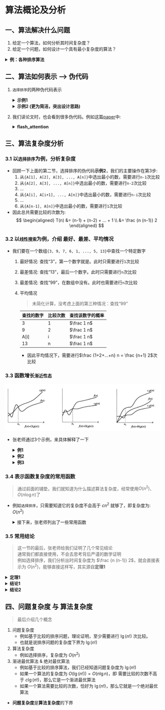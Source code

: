 # 算法概论及分析

## 一、算法解决什么问题
1. 给定一个算法，如何分析其时间复杂度？
2. 给定一个问题，如何设计一个具有最小复杂度的算法？


<details>
<summary><b>例：各种排序算法</b></summary>

||平均时间复杂度|最坏时间复杂度|
|---|---|---|
|选择排序|$O(n^2)$|$O(n^2)$|
|冒泡排序|$O(n^2)$|$O(n^2)$|
|插入排序|$O(n^2)$|$O(n^2)$|
|希尔排序|$O(n \log n)$|$O(n^2)$|
|快速排序|$O(n \log n)$|$O(n^2)$|
|归并排序|$O(n \log n)$|$O(n \log n)$|
|堆排序|$O(n \log n)$|$O(n \log n)$|
|基数排序|$O(d(n+k))$|$O(d(n+k))$|
|...|||

</details>

## 二、算法如何表示 --> 伪代码

1. `选择排序`的两种伪代码表示
    <details>
    <summary><b>示例1</b></summary>

    ![选择排序1](pngs/select_sort_1.png)

    </details>

    <details>
    <summary><b>示例2 (更为简洁，突出设计思路)</b></summary>

    ![选择排序2](pngs/select_sort_2.png)

    </details>

2. 我们读论文时，也会看到很多伪代码。例如这篇[paper](https://arxiv.org/pdf/2205.14135)中:

    <details>
    <summary><b>flash_attention</b></summary>

    ![flash_att](pngs/flash_attention.png)

    </details>

## 三、算法复杂度分析

### 3.1 以`选择排序`为例，分析复杂度
- 回顾一下上面的第二节，选择排序的伪代码**示例2**，我们的主要操作在第3步:
    1. 从`{A[1], A[2], A[3], ..., A[n]}`中选出最小的数，需要进行`n-1`次比较
    2. 从`{A[2], A[3], ..., A[n]}`中选出最小的数，需要进行`n-2`次比较
    3. ...
    4. 从`{A[i], A[i+1], ..., A[n]}`中选出最小的数，需要进行`n-i`次比较
    5. ...
    6. 从`{A[n-1], A[n]}`中选出最小的数，需要进行`1`次比较
- 因此总共需要比较的次数为:
    $$
    \begin{aligned}
    T(n) &= (n-1) + (n-2) + ... + 1 \\
    &= \frac {n (n-1)} 2
    \end{aligned}
    $$


### 3.2 以`线性搜索`为例，介绍 最好、最差、平均情况
- 我们要在一个数组`{3, 9, 7, 6, 1, ..., 5, 13}`中查找一个特定数字
    1. 最好情况: 查找“3”，第一个数字就是。此时只需要进行`1`次比较
    2. 最差情况: 查找“13”，最后一个数字。此时只需要进行`n`次比较
    3. 最差情况: 查找“99”，在数组中没有。此时也需要进行`n`次比较
    4. 平均情况
        > 未简化计算，没考虑上面的第三种情况：查找“99”  
        
        |查找的数字|比较次数|查找该数字的概率|
        |---|---|---|
        |3|1|$\frac 1 n$|
        |9|2|$\frac 1 n$|
        |A[i]|i|$\frac 1 n$|
        |13|n|$\frac 1 n$|
        - 因此平均情况下，需要进行$\frac {1+2+...+n} n = \frac {n+1} 2$次比较

### 3.3 函数增长`渐近性态`
![fn_gn](pngs/fn_gn.png)

- 张老师通过3个示例，来具体解释了一下
    <details>
    <summary><b>例1</b></summary>
    
    - $n^3 + 2n + 5 = O(n^3)$，证明:

    $$
    \begin{aligned}
    n^3 + 2n + 5 & \le n^3 + 2n^3 + 5n^3 & 当n \ge 1，即n_0=1时 \\
    &= 8n^3 & 这里取c=8
    \end{aligned}
    $$

    </details>


    <details>
    <summary><b>例2</b></summary>

    - $n^2  = \Omega (n \lg n)$，证明:

    $$
    \begin{aligned}
    & n > \lg n & 当n \ge 1，即n_0=1时 \\
    \Rightarrow & n^2 > n \lg n & 这里取c=1
    \end{aligned}
    $$

    </details>


    <details>
    <summary><b>例3</b></summary>

    - $n^3 + 2n +5 = \Theta (n^3)$，证明:
        > **例1**已经证明了$n^3 + 2n + 5 = O(n^3)$  
        > 接下来只需证$n^3 + 2n + 5 = \Omega (n^3)$

    $$
    \begin{aligned}
    & n^3 + 2n +5 > n^3 & 当n \ge 1，即n_0=1时 \\
    \Rightarrow & n^3 + 2n +5 = \Omega (n^3) & 这里取c=1
    \end{aligned}
    $$

    </details>

### 3.4 表示函数复杂度的常用函数

> 通过前面的铺垫，我们就知道为什么描述算法复杂度，经常使用$O(n^2)$、$O(n \log n)$了

- 例如`选择排序`，只需要知道它的复杂度不会高于 $c n^2$ 就够了，即复杂度为: $O(n^2)$

    <details>
    <summary>接下来，张老师列出了一些常用函数</summary>

    ![O_n](pngs/O_n.png)

    </details>

### 3.5 常用结论

> 这一节的最后，张老师给我们证明了几个常见结论  
> 通常我们都直接使用，不会去思考背后严谨的数学证明  
> 例如选择排序，我们分析出时间复杂度为 $\frac {n (n-1)} 2$，就会直接表示为 $O(n^2)$，能够直接这样写，其实源自**定理1**  

<details>
<summary><b>定理1</b></summary>

- k阶多项式 $p(n) = a_k n^k + a_{k-1} n^{k-1} + ... + a_1 n^1 + a_0 = \Theta (n^k)$，其中 $a_k>0$
    1. 证明$p(n) = O(n^k)$
    $$
    \begin{aligned}
    p(n) = \quad & a_k n^k + a_{k-1} n^{k-1} + ... + a_1 n^1 + a_0 \\
    \le \quad & a_k n^k + |a_{k-1}| n^{k-1} + ... + |a_1| n^1 + |a_0| \\
    \le \quad & a_k n^k + |a_{k-1}| n^k + ... + |a_1| n^k + |a_0| n^k \\
    = \quad & (a_k + |a_{k-1}| + ... + |a_1| + |a_0|) n^k \\
    = \quad & C n^k
    \end{aligned}
    $$
    2. 证明$p(n) = \Omega (n^k)$
    
    $$
    \begin{aligned}
    p(n) = \quad & a_k n^k + a_{k-1} n^{k-1} + ... + a_1 n^1 + a_0 \\
    \ge \quad & a_k n^k - |a_{k-1}| n^{k-1} - ... - |a_1| n^1 - |a_0| \\
    \ge \quad & a_k n^k - |a_{k-1}| n^{k-1} - ... - |a_1| n^{k-1} - |a_0| n^{k-1} \\
    = \quad & a_k n^k - (|a_{k-1}| + ... + |a_1| + |a_0|) n^{k-1} \\
    = \quad & a_k n^k - D n^{k-1} \qquad 这里常数 D \ge 0 \\
    = \quad & a_k n^k (1 - \frac D {a_k n}) \\
    注意这里 & (1 - \frac D {a_k n})是一个关于n的增函数，且n>0时的值域为(-\infty, 1) \\
    不妨令 & (1 - \frac D {a_k n}) \ge \frac 1 2，解得 n \ge \frac {2D} {a_k} \\
    于是当 & n \ge \frac {2D} {a_k}，即n_0 = \frac {2D} {a_k}时，我们就有: \\
    p(n) \ge \quad & a_k n^k (1 - \frac D {a_k n}) \\
    \ge \quad & \frac 1 2 a_k n^k \\
    = \quad & C n^k
    \end{aligned}
    $$


</details>

<details>
<summary><b>结论1</b></summary>

- 多项式的阶 小于 指数函数
    $$
    \begin{aligned}
    \lim\limits_{n \to \infty} \frac {n^k} {2^n} &= \lim\limits_{n \to \infty} \frac {k n^{k-1}} {2^n \ln 2} \\
    &= \lim\limits_{n \to \infty} \frac {k (k-1) n^{k-2}} {2^n \ln 2 \ln 2} \\
    &= ... \\
    &= \lim\limits_{n \to \infty} \frac {k!} {2^n ({\ln 2})^{k}} \\
    &= 0
    \end{aligned}
    $$

</details>

<details>
<summary><b>结论2</b></summary>

- 对数函数的阶 小于 多项式
    $$
    \begin{aligned}
    对于任意小正数\varepsilon，我们有: \\
    \lim\limits_{n \to \infty} \frac {\lg n} {n^{\varepsilon}} &= \lim\limits_{n \to \infty} \frac {1} {n^{\varepsilon}} \cdot \frac {\ln n} {\ln 2} \\
    &= \frac {1} {\ln 2} \lim\limits_{n \to \infty} \frac {\ln n} {n^{\varepsilon}} \\
    &= \frac {1} {\ln 2} \lim\limits_{n \to \infty} \frac {1/n} {\varepsilon n^{\varepsilon-1}} \\
    &= \frac {1} {\ln 2} \lim\limits_{n \to \infty} \frac {1} {\varepsilon n^{\varepsilon}} \\
    &= 0
    \end{aligned}
    $$

</details>


## 四、问题复杂度 与 算法复杂度

> 最后介绍几个概念

1. 问题复杂度
    - 例如基于比较的排序问题，理论证明，至少需要进行 $\lg(n!)$ 次比较。
    - 也就是说排序问题的复杂度下界为 $\lg(n!)$
2. 算法复杂度
    - 例如选择排序，复杂度为 $O(n^2)$
3. 渐进最优算法 & 绝对最优算法
    - 例如基于比较的排序算法，我们已经知道问题复杂度为 $\lg(n!)$
    - 如果一个算法的复杂度为 $O(\lg(n!))=O(n \lg n)$，即 需要比较的次数不高于 $c \lg(n!)$，那么它是一个渐进最优算法
    - 如果一个算法需要比较的次数，恰好为 $\lg(n!)$，那么它就是一个绝对最优算法
- **问题复杂度**是**算法复杂度**的下界